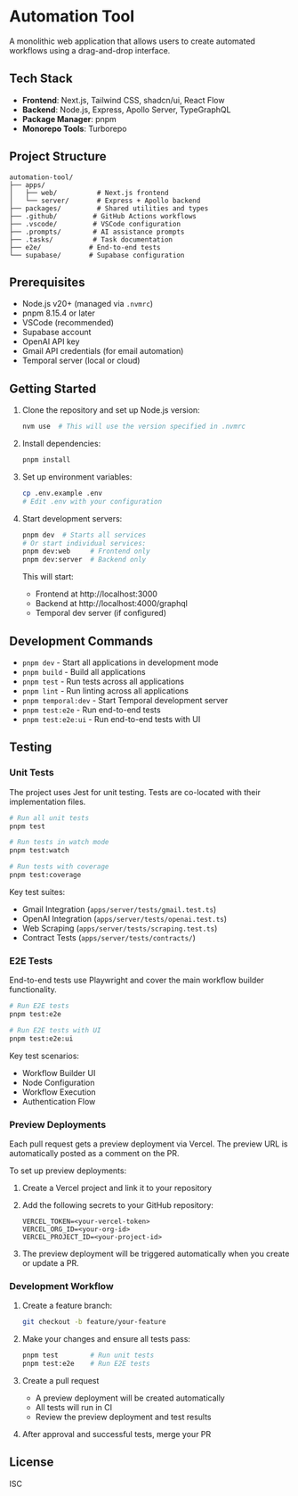 # Automation Tool

A monolithic web application that allows users to create automated workflows using a drag-and-drop interface.

## Tech Stack

- **Frontend**: Next.js, Tailwind CSS, shadcn/ui, React Flow
- **Backend**: Node.js, Express, Apollo Server, TypeGraphQL
- **Package Manager**: pnpm
- **Monorepo Tools**: Turborepo

## Project Structure

```
automation-tool/
├── apps/
│   ├── web/          # Next.js frontend
│   └── server/       # Express + Apollo backend
├── packages/         # Shared utilities and types
├── .github/         # GitHub Actions workflows
├── .vscode/         # VSCode configuration
├── .prompts/        # AI assistance prompts
├── .tasks/          # Task documentation
├── e2e/            # End-to-end tests
└── supabase/       # Supabase configuration
```

## Prerequisites

- Node.js v20+ (managed via `.nvmrc`)
- pnpm 8.15.4 or later
- VSCode (recommended)
- Supabase account
- OpenAI API key
- Gmail API credentials (for email automation)
- Temporal server (local or cloud)

## Getting Started

1. Clone the repository and set up Node.js version:
   ```bash
   nvm use  # This will use the version specified in .nvmrc
   ```

2. Install dependencies:
   ```bash
   pnpm install
   ```

3. Set up environment variables:
   ```bash
   cp .env.example .env
   # Edit .env with your configuration
   ```

4. Start development servers:
   ```bash
   pnpm dev  # Starts all services
   # Or start individual services:
   pnpm dev:web     # Frontend only
   pnpm dev:server  # Backend only
   ```

   This will start:
   - Frontend at http://localhost:3000
   - Backend at http://localhost:4000/graphql
   - Temporal dev server (if configured)

## Development Commands

- `pnpm dev` - Start all applications in development mode
- `pnpm build` - Build all applications
- `pnpm test` - Run tests across all applications
- `pnpm lint` - Run linting across all applications
- `pnpm temporal:dev` - Start Temporal development server
- `pnpm test:e2e` - Run end-to-end tests
- `pnpm test:e2e:ui` - Run end-to-end tests with UI

## Testing

### Unit Tests

The project uses Jest for unit testing. Tests are co-located with their implementation files.

```bash
# Run all unit tests
pnpm test

# Run tests in watch mode
pnpm test:watch

# Run tests with coverage
pnpm test:coverage
```

Key test suites:
- Gmail Integration (`apps/server/tests/gmail.test.ts`)
- OpenAI Integration (`apps/server/tests/openai.test.ts`)
- Web Scraping (`apps/server/tests/scraping.test.ts`)
- Contract Tests (`apps/server/tests/contracts/`)

### E2E Tests

End-to-end tests use Playwright and cover the main workflow builder functionality.

```bash
# Run E2E tests
pnpm test:e2e

# Run E2E tests with UI
pnpm test:e2e:ui
```

Key test scenarios:
- Workflow Builder UI
- Node Configuration
- Workflow Execution
- Authentication Flow

### Preview Deployments

Each pull request gets a preview deployment via Vercel. The preview URL is automatically posted as a comment on the PR.

To set up preview deployments:

1. Create a Vercel project and link it to your repository
2. Add the following secrets to your GitHub repository:
   ```
   VERCEL_TOKEN=<your-vercel-token>
   VERCEL_ORG_ID=<your-org-id>
   VERCEL_PROJECT_ID=<your-project-id>
   ```

3. The preview deployment will be triggered automatically when you create or update a PR.

### Development Workflow

1. Create a feature branch:
   ```bash
   git checkout -b feature/your-feature
   ```

2. Make your changes and ensure all tests pass:
   ```bash
   pnpm test        # Run unit tests
   pnpm test:e2e    # Run E2E tests
   ```

3. Create a pull request
   - A preview deployment will be created automatically
   - All tests will run in CI
   - Review the preview deployment and test results

4. After approval and successful tests, merge your PR

## License

ISC 
